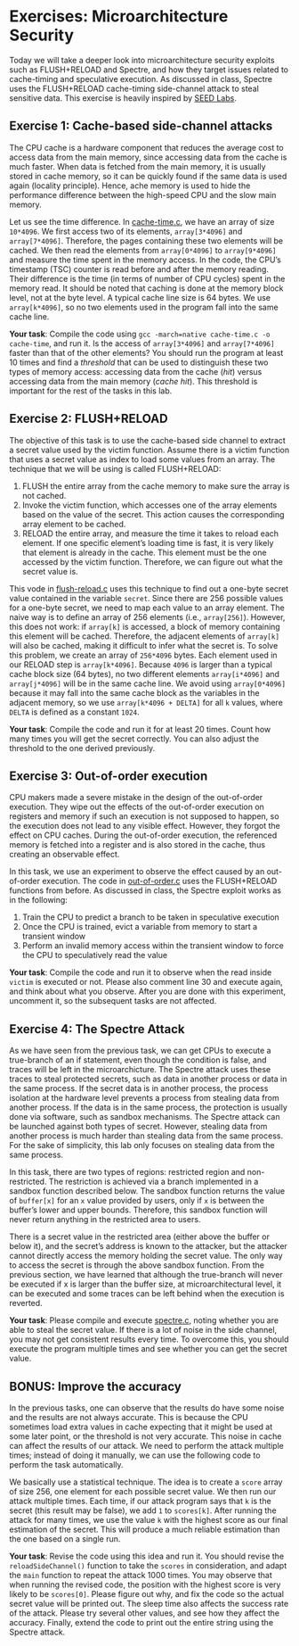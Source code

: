 # Exercises: Microarchitecture Security

Today we will take a deeper look into microarchitecture security exploits such as
FLUSH+RELOAD and Spectre, and how they target issues related to
cache-timing and speculative execution. As discussed in class, Spectre uses the FLUSH+RELOAD cache-timing side-channel attack to steal
sensitive data. 
This exercise is heavily
inspired by [SEED Labs](https://seedsecuritylabs.org/Labs_20.04/System/Spectre_Attack/).

## Exercise 1: Cache-based side-channel attacks

The CPU cache is a hardware component that reduces the
average cost to access data from the main memory, since accessing data from the cache
is much faster. When data is fetched from the main memory, it is usually stored in cache memory,
so it can be quickly found if the same data is used again (locality principle).
Hence, ache memory is used to hide the performance difference between the high-speed CPU and the slow main memory.

Let us see the time difference. In [cache-time.c](cache-time.c), we have an array of size `10*4096`.
We first access two of its elements, `array[3*4096]` and `array[7*4096]`. Therefore, the pages containing these two elements will be
cached. We then read the elements from `array[0*4096]` to `array[9*4096]` and measure the time
spent in the memory access. In the code, the CPU’s timestamp (TSC) counter is read before and after the memory reading.
Their difference is the time (in terms of number of CPU cycles) spent in the memory read. It should be noted that
caching is done at the memory block level, not at the byte level. A typical cache line size is 64 bytes. We use
`array[k*4096]`, so no two elements used in the program fall into the same cache line.

**Your task**: Compile the code using `gcc -march=native cache-time.c -o cache-time`, and run it. Is the
access of `array[3*4096]` and `array[7*4096]` faster than that of the other elements? You should
run the program at least 10 times and find a _threshold_ that can be used to distinguish these two types of memory access: accessing data from the cache (*hit*)
versus accessing data from the main memory (*cache hit*). This threshold is important for the rest of the tasks in this lab.

## Exercise 2: FLUSH+RELOAD

The objective of this task is to use the cache-based side channel to extract a secret value used by the victim function.
Assume there is a victim function that uses a secret value as index to load some values from an array.
The technique that we will be using is called FLUSH+RELOAD:

1. FLUSH the entire array from the cache memory to make sure the array is not cached.
2. Invoke the victim function, which accesses one of the array elements based on the value of the secret.
This action causes the corresponding array element to be cached.
3. RELOAD the entire array, and measure the time it takes to reload each element. If one specific
element’s loading time is fast, it is very likely that element is already in the cache. This element must
be the one accessed by the victim function. Therefore, we can figure out what the secret value is.

This vode in [flush-reload.c](flush-reload.c) uses this technique to find out a one-byte secret value contained in the variable `secret`.
Since there are 256 possible values for a one-byte secret, we need to map each value to an array element. The naive way is to define an array of 256 elements (i.e., `array[256]`).
However, this does not work: if `array[k]` is accessed, a block of memory containing this element will be cached. Therefore, the adjacent elements of `array[k]` will also be cached, making it difficult to infer what the secret is. To solve this problem, we create an array of `256*4096` bytes. Each element used in our RELOAD step is `array[k*4096]`. Because
`4096` is larger than a typical cache block size (64 bytes), no two different elements `array[i*4096]` and
`array[j*4096]` will be in the same cache line. We avoid using `array[0*4096]` because it may fall into the same cache block as the variables in the adjacent memory,
so we use `array[k*4096 + DELTA]` for all `k` values, where `DELTA` is defined as a constant `1024`.

**Your task**: Compile the code and run it for at least 20 times. Count how many times you will get the secret correctly.
You can also adjust the threshold to the one derived previously.

## Exercise 3: Out-of-order execution

CPU makers made a severe mistake in the design of the out-of-order execution. They
wipe out the effects of the out-of-order execution on registers and memory if such an execution is not
supposed to happen, so the execution does not lead to any visible effect. However, they forgot the effect on CPU caches. During the out-of-order execution, the referenced memory is fetched into a
register and is also stored in the cache, thus creating an observable effect.

In this task, we use an experiment to observe the effect caused by an out-of-order execution.
The code in [out-of-order.c](out-of-order.c) uses the FLUSH+RELOAD functions from before. As discussed in class, the Spectre exploit works as in the following:

1. Train the CPU to predict a branch to be taken in speculative execution
2. Once the CPU is trained, evict a variable from memory to start a transient window
3. Perform an invalid memory access within the transient window to force the CPU to speculatively read the value

**Your task**: Compile the code and run it to observe when the read inside `victim` is executed or not.
Please also comment line 30 and execute again, and think about what you observe.
After you are done with this experiment, uncomment it, so the subsequent tasks are not affected.

## Exercise 4: The Spectre Attack

As we have seen from the previous task, we can get CPUs to execute a true-branch of an if statement, even
though the condition is false, and traces will be left in the microarchicture.
The Spectre attack uses these traces to steal protected secrets, such as data in another process or data in the same process.
If the secret data is in another process, the process isolation at the hardware level prevents a process from stealing data from another
process. If the data is in the same process, the protection is usually done via software, such as sandbox
mechanisms. The Spectre attack can be launched against both types of secret. However, stealing data from
another process is much harder than stealing data from the same process. For the sake of simplicity, this lab
only focuses on stealing data from the same process.

In this task, there are two types of regions: restricted region and non-restricted. The restriction is achieved via a branch implemented in a sandbox
function described below. The sandbox function returns the value of `buffer[x]` for an `x` value provided
by users, only if `x` is between the buffer’s lower and upper bounds. Therefore, this sandbox function will
never return anything in the restricted area to users.

There is a secret value in the restricted area (either above the buffer or below it), and the secret’s address
is known to the attacker, but the attacker cannot directly access the memory holding the secret value. The
only way to access the secret is through the above sandbox function. From the previous section, we have
learned that although the true-branch will never be executed if x is larger than the buffer size, at microarchitectural level,
it can be executed and some traces can be left behind when the execution is reverted.

**Your task**: Please compile and execute [spectre.c](spectre.c), noting whether
you are able to steal the secret value. If there is a lot of noise in the side channel, you may not get consistent
results every time. To overcome this, you should execute the program multiple times and see whether you
can get the secret value.

## BONUS: Improve the accuracy

In the previous tasks, one can observe that the results do have some noise and the results are not always
accurate. This is because the CPU sometimes load extra values in cache expecting that it might be used at some
later point, or the threshold is not very accurate. This noise in cache can affect the results of our attack. We
need to perform the attack multiple times; instead of doing it manually, we can use the following code to
perform the task automatically.

We basically use a statistical technique. The idea is to create a `score` array of size 256, one element for
each possible secret value. We then run our attack multiple times. Each time, if our attack program says
that `k` is the secret (this result may be false), we add `1` to `scores[k]`. After running the attack for many
times, we use the value `k` with the highest score as our final estimation of the secret. This will produce a
much reliable estimation than the one based on a single run.

**Your task**: Revise the code using this idea and run it. You should revise the `reloadSideChannel()` function to take
the `scores` in consideration, and adapt the `main` function to repeat the attack 1000 times.
You may observe that when running the revised code, the position with the highest score is very likely to be `scores[0]`.
Please figure out why, and fix the code so the actual secret value will be printed out. The sleep time also affects the success rate of the attack.
Please try several other values, and see how they affect the accuracy.
Finally, extend the code to print out the entire string using the Spectre attack.

